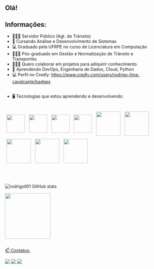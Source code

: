 ## Olá!

<h2 align="left">Informações:</h2>
  
- 👮🏼‍♂️ Servidor Público (Agt. de Trânsito)
- 🌱 Cursando Análise e Desenvolvimento de Sistemas
- 💻 Graduado pela UFRPE no curso de Licenciatura em Computação
- 👮🏼‍♂️ Pós-graduado em Gestão e Normatização de Trânsito e Transportes.
- 🧑🏼‍💻 Quero colaborar em projetos para adiquirir conhecimento.
- 🤔 Aprendendo DevOps, Engenharia de Dados, Cloud, Python
- 💻 Perfil no Credly: https://www.credly.com/users/rodrigo-lima-cavalcante/badges

##
  
- 🖥️ Tecnologias que estou aprendendo e desenvolvendo:

<div style="display: inline_block"><br>
  <img align="center" height="60" width="60" src="https://cdn.jsdelivr.net/gh/devicons/devicon/icons/html5/html5-plain-wordmark.svg" vspace="5" hspace="5"/>
  <img align="center" height="60" width="60" src="https://cdn.jsdelivr.net/gh/devicons/devicon/icons/css3/css3-plain-wordmark.svg" vspace="5" hspace="5"/>
  <img align="center" height="60" width="60" src="https://cdn.jsdelivr.net/gh/devicons/devicon/icons/javascript/javascript-original.svg" vspace="5" hspace="5"/>
  <img align="center" height="60" width="60" src="https://cdn.jsdelivr.net/gh/devicons/devicon/icons/python/python-original.svg" vspace="5" hspace="5"/>
  <img align="center" height="80" width="80" src="https://cdn.jsdelivr.net/gh/devicons/devicon/icons/amazonwebservices/amazonwebservices-plain-wordmark.svg" vspace="5" hspace="5"/>
  <img align="center" height="80" width="80" src="https://cdn.jsdelivr.net/gh/devicons/devicon/icons/azure/azure-original-wordmark.svg" vspace="5" hspace="5"/> 
  <img align="center" height="80" width="80" src="https://cdn.jsdelivr.net/gh/devicons/devicon/icons/googlecloud/googlecloud-original.svg" vspace="5" hspace="5"/>        
  <img align="center" height="80" width="80" src="https://cdn.jsdelivr.net/gh/devicons/devicon/icons/oracle/oracle-original.svg" vspace="5" hspace="5"/>
  <img align="center" height="80" width="80" src="https://cdn.jsdelivr.net/gh/devicons/devicon/icons/ubuntu/ubuntu-plain-wordmark.svg" vspace="5" hspace="5"/>
</div><br><br>   

##

![rodrigoll01 GitHub stats](https://github-readme-stats.vercel.app/api?username=rodrigoll01&show_icons=true&theme=transparent)

<div>
  <a href="[https://github.com/rodrigoll01](https://github.com/rodrigoll01)"> 
  <img height="150em" src="https://github-readme-stats.vercel.app/api/top-langs/?username=rodrigoll01&layout=compact&langs_count=16&theme=transparent"/>
</div>

##

📫 Contatos:

<div>
  <a href="mailto:tux.mcl@gmail.com" target="_blank"><img src="https://img.shields.io/badge/Gmail-D14836?style=for-the-badge&logo=gmail&logoColor=white" target="_blank"></a>
  <a href="https://www.linkedin.com/in/rodrigo-lima-cavalcante" target="_blank"><img src="https://img.shields.io/badge/LinkedIn-0077B5?style=for-the-badge&logo=linkedin&logoColor=white     target="_blank"></a>
  <a href="https://twitter.com/Rodrigoll01" target="_blank"><img src="https://img.shields.io/badge/Twitter-1DA1F2?style=for-the-badge&logo=twitter&logoColor=white target="_blank">   </a>
</div>

